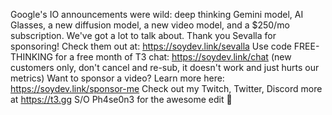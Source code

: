 Google's IO announcements were wild: deep thinking Gemini model, AI Glasses, a new diffusion model, a new video model, and a $250/mo subscription. We've got a lot to talk about. Thank you Sevalla for sponsoring! Check them out at: https://soydev.link/sevalla Use code FREE-THINKING for a free month of T3 chat: https://soydev.link/chat (new customers only, don't cancel and re-sub, it doesn't work and just hurts our metrics) Want to sponsor a video? Learn more here: https://soydev.link/sponsor-me Check out my Twitch, Twitter, Discord more at https://t3.gg S/O Ph4se0n3 for the awesome edit 🙏